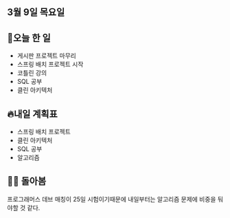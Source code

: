 ## 3월 9일 목요일

## 📝오늘 한 일

- 게시판 프로젝트 마무리
- 스프링 배치 프로젝트 시작
- 코틀린 강의
- SQL 공부
- 클린 아키텍처

## 🔥내일 계획표

- 스프링 배치 프로젝트
- 클린 아키텍처
- SQL 공부
- 알고리즘


## 💁‍♂️ 돌아봄

프로그래머스 데브 매칭이 25일 시험이기때문에 내일부터는 알고리즘 문제에 비중을 둬야할 것 같다. 
